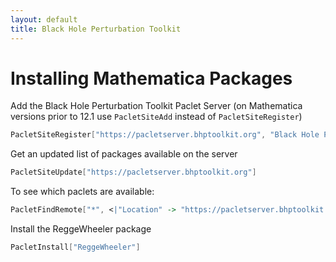 ```yaml
---
layout: default
title: Black Hole Perturbation Toolkit
---
```


# Installing Mathematica Packages

Add the Black Hole Perturbation Toolkit Paclet Server (on Mathematica versions prior to 12.1 use
`PacletSiteAdd` instead of `PacletSiteRegister`)
```Mathematica
PacletSiteRegister["https://pacletserver.bhptoolkit.org", "Black Hole Perturbation Toolkit Paclet Server"]
```
Get an updated list of packages available on the server
```Mathematica
PacletSiteUpdate["https://pacletserver.bhptoolkit.org"]
```

To see which paclets are available:
```Mathematica
PacletFindRemote["*", <|"Location" -> "https://pacletserver.bhptoolkit.org"|>]
```

Install the ReggeWheeler package
```Mathematica
PacletInstall["ReggeWheeler"]
```
